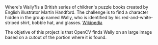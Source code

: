 Where's Wally?is a British series of children's puzzle books created by English illustrator Martin Handford. The challenge is to find a character hidden in the group named Wally, who is identified by his red-and-white-striped shirt, bobble hat, and glasses. [Wikipedia](https://en.wikipedia.org/wiki/Where%27s_Wally%3F)

The objetive of this project is that OpenCV finds Wally on an large image based on a cutout of the portion where it is found.